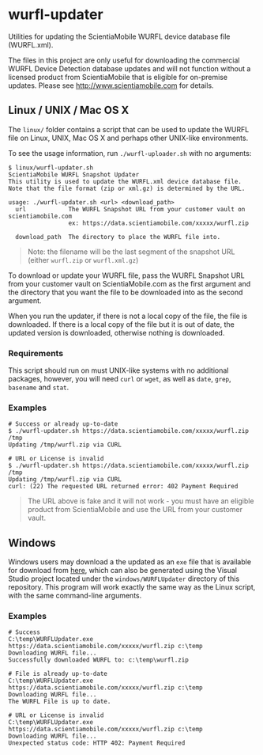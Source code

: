 # wurfl-updater
Utilities for updating the ScientiaMobile WURFL device database file (WURFL.xml).

The files in this project are only useful for downloading the commercial WURFL Device Detection database updates and will not function without a licensed product from ScientiaMobile that is eligible for on-premise updates.  Please see http://www.scientiamobile.com for details.

## Linux / UNIX / Mac OS X
The `linux/` folder contains a script that can be used to update the WURFL file on Linux, UNIX, Mac OS X and perhaps other UNIX-like environments.

To see the usage information, run `./wurfl-uploader.sh` with no arguments:

    $ linux/wurfl-updater.sh
    ScientiaMobile WURFL Snapshot Updater
    This utility is used to update the WURFL.xml device database file.
    Note that the file format (zip or xml.gz) is determined by the URL.

    usage: ./wurfl-updater.sh <url> <download_path>
      url            The WURFL Snapshot URL from your customer vault on scientiamobile.com
                     ex: https://data.scientiamobile.com/xxxxx/wurfl.zip

      download_path  The directory to place the WURFL file into.

> Note: the filename will be the last segment of the snapshot URL (either `wurfl.zip` or `wurfl.xml.gz`)

To download or update your WURFL file, pass the WURFL Snapshot URL from your customer vault on ScientiaMobile.com as the first argument and the directory that you want the file to be downloaded into as the second argument.

When you run the updater, if there is not a local copy of the file, the file is downloaded.  If there is a local copy of the file but it is out of date, the updated version is downloaded, otherwise nothing is downloaded.

### Requirements
This script should run on must UNIX-like systems with no additional packages, however, you will need `curl` or `wget`, as well as `date`, `grep`, `basename` and `stat`.

### Examples

	# Success or already up-to-date
    $ ./wurfl-updater.sh https://data.scientiamobile.com/xxxxx/wurfl.zip /tmp
    Updating /tmp/wurfl.zip via CURL
	
	# URL or License is invalid
	$ ./wurfl-updater.sh https://data.scientiamobile.com/xxxxx/wurfl.zip /tmp
    Updating /tmp/wurfl.zip via CURL
    curl: (22) The requested URL returned error: 402 Payment Required

> The URL above is fake and it will not work - you must have an eligible product from ScientiaMobile and use the URL from your customer vault.

## Windows

Windows users may download a the updated as an `exe` file that is available for download from [here](https://github.com/WURFL/wurfl-updater/releases]),
which can also be generated using the Visual Studio project located under the `windows/WURFLUpdater` directory of this repository. This program will work
exactly the same way as the Linux script, with the same command-line arguments.

### Examples

	# Success
    C:\temp\WURFLUpdater.exe https://data.scientiamobile.com/xxxxx/wurfl.zip c:\temp
    Downloading WURFL file...
    Successfully downloaded WURFL to: c:\temp\wurfl.zip

	# File is already up-to-date
    C:\temp\WURFLUpdater.exe https://data.scientiamobile.com/xxxxx/wurfl.zip c:\temp
    Downloading WURFL file...
    The WURFL File is up to date.

	# URL or License is invalid
    C:\temp\WURFLUpdater.exe https://data.scientiamobile.com/xxxxx/wurfl.zip c:\temp
    Downloading WURFL file...
    Unexpected status code: HTTP 402: Payment Required

